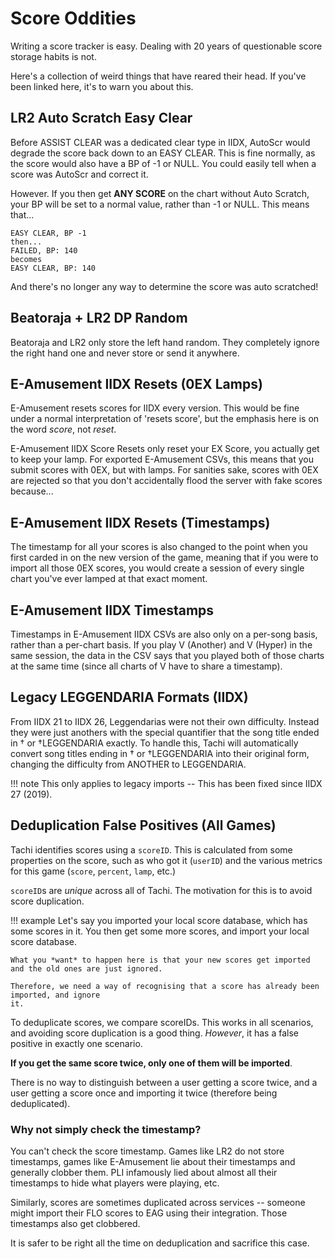 # Score Oddities

Writing a score tracker is easy. Dealing with 20 years of questionable score storage habits is not.

Here's a collection of weird things that have reared their head. If you've been
linked here, it's to warn you about this.

## LR2 Auto Scratch Easy Clear

Before ASSIST CLEAR was a dedicated clear type in IIDX, AutoScr would degrade
the score back down to an EASY CLEAR. This is fine normally, as the score would
also have a BP of -1 or NULL. You could easily tell when a score was AutoScr
and correct it.

However. If you then get **ANY SCORE** on the chart without Auto Scratch, your
BP will be set to a normal value, rather than -1 or NULL. This means that...

```
EASY CLEAR, BP -1
then...
FAILED, BP: 140
becomes
EASY CLEAR, BP: 140
```

And there's no longer any way to determine the score was auto scratched!

## Beatoraja + LR2 DP Random

Beatoraja and LR2 only store the left hand random. They completely ignore
the right hand one and never store or send it anywhere.

## E-Amusement IIDX Resets (0EX Lamps)

E-Amusement resets scores for IIDX every version. This would be fine under a normal interpretation of 'resets score', but the emphasis here is on the word *score*, not *reset*.

E-Amusement IIDX Score Resets only reset your EX Score, you actually get to keep your lamp.
For exported E-Amusement CSVs, this means that you submit scores with 0EX, but with lamps.
For sanities sake, scores with 0EX are rejected so that you don't accidentally flood the server with fake scores because...

## E-Amusement IIDX Resets (Timestamps)

The timestamp for all your scores is also changed to the point when you first carded in on
the new version of the game, meaning that if you were to import all those 0EX scores, you
would create a session of every single chart you've ever lamped at that exact moment.

## E-Amusement IIDX Timestamps

Timestamps in E-Amusement IIDX CSVs are also only on a per-song basis, rather than a per-chart basis.
If you play V (Another) and V (Hyper) in the same session, the data in the CSV says that you
played both of those charts at the same time (since all charts of V have to share a timestamp).

## Legacy LEGGENDARIA Formats (IIDX)

From IIDX 21 to IIDX 26, Leggendarias were not their own difficulty. Instead they were
just anothers with the special quantifier that the song title ended in † or †LEGGENDARIA exactly.
To handle this, Tachi will automatically convert song titles ending in † or †LEGGENDARIA
into their original form, changing the difficulty from ANOTHER to LEGGENDARIA.

!!! note
	This only applies to legacy imports -- This has been fixed since IIDX 27 (2019).

## Deduplication False Positives (All Games)

Tachi identifies scores using a `scoreID`. This is calculated from some properties on the score, such as who got it (`userID`) and the various metrics for this game (`score`, `percent`, `lamp`, etc.)

`scoreID`s are *unique* across all of Tachi. The motivation for this is to avoid score duplication.

!!! example
	Let's say you imported your local score database, which has some scores in it.
	You then get some more scores, and import your local score database.
	
	What you *want* to happen here is that your new scores get imported and the old ones are just ignored.

	Therefore, we need a way of recognising that a score has already been imported, and ignore
	it.

To deduplicate scores, we compare scoreIDs. This works in all scenarios, and avoiding score duplication is a good thing. *However*, it has a false positive in exactly one scenario.

**If you get the same score twice, only one of them will be imported**.

There is no way to distinguish between a user getting a score twice, and a user getting a score once and importing it twice (therefore being deduplicated).

### Why not simply check the timestamp?

You can't check the score timestamp. Games like LR2 do not store timestamps, games like E-Amusement lie about their timestamps and generally clobber them. PLI infamously lied about almost all their timestamps to hide what players were playing, etc.

Similarly, scores are sometimes duplicated across services -- someone might import their FLO scores to EAG using their integration. Those timestamps also get clobbered.

It is safer to be right all the time on deduplication and sacrifice this case.
